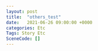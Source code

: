 ```yaml
---
layout: post
title:  "others_test"
date:   2021-06-26 09:00:00 +0000
categories: Etc
Tags: Story Etc
SceneCode: []
---
```

